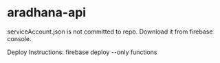 # aradhana-api

serviceAccount.json is not committed to repo. Download it from firebase console.

Deploy Instructions:
firebase deploy --only functions
